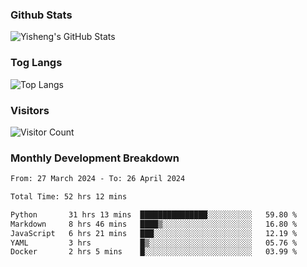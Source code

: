 ### Github Stats
![Yisheng's GitHub Stats](https://github-readme-stats-9qabuvhk1-gongyisheng.vercel.app/api?username=gongyisheng&count_private=true&show_icons=true)
### Tog Langs
![Top Langs](https://github-readme-stats-9qabuvhk1-gongyisheng.vercel.app/api/top-langs/?username=gongyisheng&layout=compact)
### Visitors
![Visitor Count](https://profile-counter.glitch.me/gongyisheng/count.svg)
### Monthly Development Breakdown
<!--START_SECTION:waka-->

```txt
From: 27 March 2024 - To: 26 April 2024

Total Time: 52 hrs 12 mins

Python       31 hrs 13 mins  ███████████████░░░░░░░░░░   59.80 %
Markdown     8 hrs 46 mins   ████▒░░░░░░░░░░░░░░░░░░░░   16.80 %
JavaScript   6 hrs 21 mins   ███░░░░░░░░░░░░░░░░░░░░░░   12.19 %
YAML         3 hrs           █▒░░░░░░░░░░░░░░░░░░░░░░░   05.76 %
Docker       2 hrs 5 mins    █░░░░░░░░░░░░░░░░░░░░░░░░   03.99 %
```

<!--END_SECTION:waka-->
